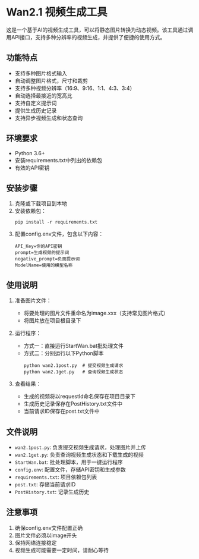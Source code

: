 # Wan2.1 视频生成工具

这是一个基于AI的视频生成工具，可以将静态图片转换为动态视频。该工具通过调用API接口，支持多种分辨率的视频生成，并提供了便捷的使用方式。

## 功能特点

- 支持多种图片格式输入
- 自动调整图片格式，尺寸和裁剪
- 支持多种视频分辨率（16:9、9:16、1:1、4:3、3:4）
- 自动选择最接近的宽高比
- 支持自定义提示词
- 提供生成历史记录
- 支持异步视频生成和状态查询

## 环境要求

- Python 3.6+
- 安装requirements.txt中列出的依赖包
- 有效的API密钥

## 安装步骤

1. 克隆或下载项目到本地
2. 安装依赖包：
   ```
   pip install -r requirements.txt
   ```
3. 配置config.env文件，包含以下内容：
   ```
   API_Key=你的API密钥
   prompt=生成视频的提示词
   negative_prompt=负面提示词
   ModelName=使用的模型名称
   ```

## 使用说明

1. 准备图片文件：
   - 将要处理的图片文件重命名为image.xxx（支持常见图片格式）
   - 将图片放在项目根目录下

2. 运行程序：
   - 方式一：直接运行StartWan.bat批处理文件
   - 方式二：分别运行以下Python脚本
     ```
     python wan2.1post.py  # 提交视频生成请求
     python wan2.1get.py   # 查询视频生成状态
     ```

3. 查看结果：
   - 生成的视频将以requestId命名保存在项目目录下
   - 生成历史记录保存在PostHistory.txt文件中
   - 当前请求ID保存在post.txt文件中

## 文件说明

- `wan2.1post.py`: 负责提交视频生成请求，处理图片并上传
- `wan2.1get.py`: 负责查询视频生成状态和下载生成的视频
- `StartWan.bat`: 批处理脚本，用于一键运行程序
- `config.env`: 配置文件，存储API密钥和生成参数
- `requirements.txt`: 项目依赖包列表
- `post.txt`: 存储当前请求ID
- `PostHistory.txt`: 记录生成历史

## 注意事项

1. 确保config.env文件配置正确
2. 图片文件必须以image开头
3. 保持网络连接稳定
4. 视频生成可能需要一定时间，请耐心等待
